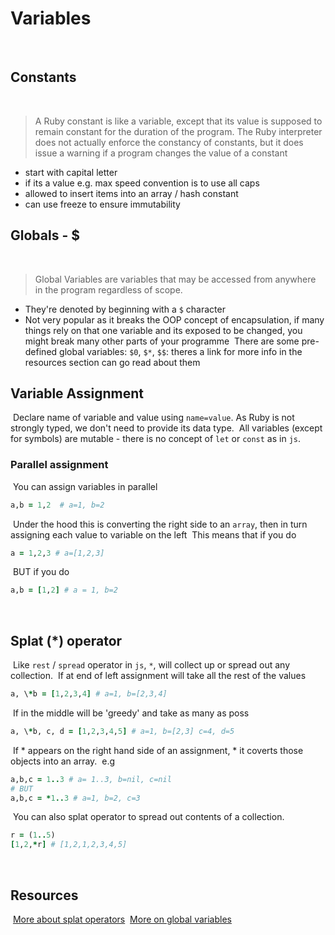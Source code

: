 # Variables
​
## Constants
​
> A Ruby constant is like a variable, except that its value is supposed to remain constant for the duration of the program. The Ruby interpreter does not actually enforce the constancy of constants, but it does issue a warning if a program changes the value of a constant
​
- start with capital letter
- if its a value e.g. max speed convention is to use all caps
- allowed to insert items into an array / hash constant
- can use freeze to ensure immutability
​
## Globals - \$
​
> Global Variables are variables that may be accessed from anywhere in the program regardless of scope.
​
- They're denoted by beginning with a `$` character
- Not very popular as it breaks the OOP concept of encapsulation, if many things rely on that one variable and its exposed to be changed, you might break many other parts of your programme
​
There are some pre-defined global variables: `$0`, `$*`, `$$`: theres a link for more info in the resources section can go read about them
​
## Variable Assignment
​
Declare name of variable and value using `name=value`. As Ruby is not strongly typed, we don't need to provide its data type.
​
All variables (except for symbols) are mutable - there is no concept of `let` or `const` as in `js`.
​
### Parallel assignment
​
You can assign variables in parallel
​
```rb
a,b = 1,2  # a=1, b=2
```
​
Under the hood this is converting the right side to an `array`, then in turn assigning each value to variable on the left
​
This means that if you do
​
```rb
a = 1,2,3 # a=[1,2,3]
```
​
BUT if you do
​
```rb
a,b = [1,2] # a = 1, b=2
```
​
## Splat (\*) operator
​
Like `rest` / `spread` operator in `js`, `*`, will collect up or spread out any collection.
​
If at end of left assignment will take all the rest of the values
​
```rb
a, \*b = [1,2,3,4] # a=1, b=[2,3,4]
```
​
If in the middle will be 'greedy' and take as many as poss
​
```rb
a, \*b, c, d = [1,2,3,4,5] # a=1, b=[2,3] c=4, d=5
```
​
If \* appears on the right hand side of an assignment, \* it coverts those objects into an array.
​
e.g
​
```rb
a,b,c = 1..3 # a= 1..3, b=nil, c=nil
# BUT
a,b,c = *1..3 # a=1, b=2, c=3
```
​
You can also splat operator to spread out contents of a collection.
​
```rb
r = (1..5)
[1,2,*r] # [1,2,1,2,3,4,5]
```
​
## Resources
​
[More about splat operators](https://www.freecodecamp.org/news/rubys-splat-and-double-splat-operators-ceb753329a78/)
​
[More on global variables](https://www.thoughtco.com/global-variables-2908384)